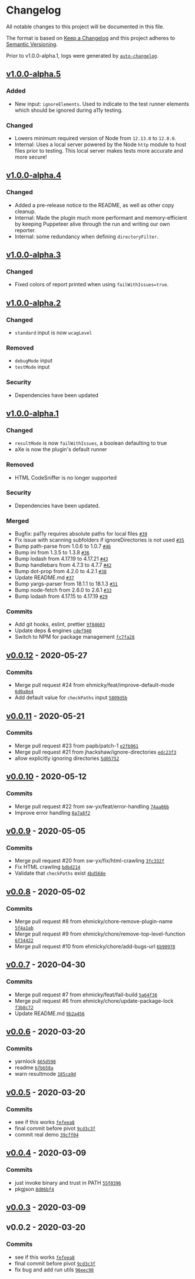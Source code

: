 # Changelog

All notable changes to this project will be documented in this file.

The format is based on [Keep a Changelog](https://keepachangelog.com/en/1.0.0/)
and this project adheres to [Semantic Versioning](https://semver.org/spec/v2.0.0.html).

Prior to v1.0.0-alpha.1, logs were generated by [`auto-changelog`](https://github.com/CookPete/auto-changelog).

## [v1.0.0-alpha.5](https://github.com/netlify-labs/netlify-plugin-a11y/compare/v1.0.0-alpha.4...v1.0.0-alpha.5)

### Added
- New input: `ignoreElements`. Used to indicate to the test runner elements which should be ignored during a11y testing.
### Changed
- Lowers minimum required version of Node from `12.13.0` to `12.0.0`.
- Internal: Uses a local server powered by the Node `http` module to host files prior to testing. This local server makes tests more accurate and more secure!
## [v1.0.0-alpha.4](https://github.com/netlify-labs/netlify-plugin-a11y/compare/v1.0.0-alpha.3...v1.0.0-alpha.4)
### Changed
- Added a pre-release notice to the README, as well as other copy cleanup.
- Internal: Made the plugin much more performant and memory-efficient by keeping Puppeteer alive through the run and writing our own reporter.
- Internal: some redundancy when defining `directoryFilter`.

## [v1.0.0-alpha.3](https://github.com/netlify-labs/netlify-plugin-a11y/compare/v1.0.0-alpha.2...v1.0.0-alpha.3)
### Changed
- Fixed colors of report printed when using `failWithIssues=true`.

## [v1.0.0-alpha.2](https://github.com/netlify-labs/netlify-plugin-a11y/compare/v1.0.0-alpha.1...v1.0.0-alpha.2)
### Changed
- `standard` input is now `wcagLevel`

### Removed
- `debugMode` input
- `testMode` input

 ### Security 
 - Dependencies have been updated
## [v1.0.0-alpha.1](https://github.com/netlify-labs/netlify-plugin-a11y/compare/v0.0.12...v1.0.0-alpha.1)

### Changed
- `resultMode` is now `failWithIssues`, a boolean defaulting to true
- aXe is now the plugin's default runner

### Removed
- HTML CodeSniffer is no longer supported

### Security
- Dependencies have been updated.

### Merged

- Bugfix: pa11y requires absolute paths for local files [`#39`](https://github.com/netlify-labs/netlify-plugin-a11y/pull/39)
- Fix issue with scanning subfolders if ignoreDirectories is not used [`#35`](https://github.com/netlify-labs/netlify-plugin-a11y/pull/35)
- Bump path-parse from 1.0.6 to 1.0.7 [`#46`](https://github.com/netlify-labs/netlify-plugin-a11y/pull/46)
- Bump ini from 1.3.5 to 1.3.8 [`#36`](https://github.com/netlify-labs/netlify-plugin-a11y/pull/36)
- Bump lodash from 4.17.19 to 4.17.21 [`#43`](https://github.com/netlify-labs/netlify-plugin-a11y/pull/43)
- Bump handlebars from 4.7.3 to 4.7.7 [`#42`](https://github.com/netlify-labs/netlify-plugin-a11y/pull/42)
- Bump dot-prop from 4.2.0 to 4.2.1 [`#38`](https://github.com/netlify-labs/netlify-plugin-a11y/pull/38)
- Update README.md [`#37`](https://github.com/netlify-labs/netlify-plugin-a11y/pull/37)
- Bump yargs-parser from 18.1.1 to 18.1.3 [`#31`](https://github.com/netlify-labs/netlify-plugin-a11y/pull/31)
- Bump node-fetch from 2.6.0 to 2.6.1 [`#33`](https://github.com/netlify-labs/netlify-plugin-a11y/pull/33)
- Bump lodash from 4.17.15 to 4.17.19 [`#29`](https://github.com/netlify-labs/netlify-plugin-a11y/pull/29)

### Commits

- Add git hooks, eslint, prettier [`9f84603`](https://github.com/netlify-labs/netlify-plugin-a11y/commit/9f846031348a0ca9a5d33efb062f65692faee296)
- Update deps & engines [`cdef940`](https://github.com/netlify-labs/netlify-plugin-a11y/commit/cdef9401b5a69a36203525ef740320b03ae1f3d1)
- Switch to NPM for package management [`fc7fa28`](https://github.com/netlify-labs/netlify-plugin-a11y/commit/fc7fa28c06e13f870261fded47544d4e92c3cb04)

## [v0.0.12](https://github.com/netlify-labs/netlify-plugin-a11y/compare/v0.0.11...v0.0.12) - 2020-05-27

### Commits

- Merge pull request #24 from ehmicky/feat/improve-default-mode [`6d0a8e4`](https://github.com/netlify-labs/netlify-plugin-a11y/commit/6d0a8e4ba7cf1c7fef0b27b812897d9bb374f7b9)
- Add default value for `checkPaths` input [`5809d5b`](https://github.com/netlify-labs/netlify-plugin-a11y/commit/5809d5b6a7a177a91aee718a0c1d65f3d07d12a8)

## [v0.0.11](https://github.com/netlify-labs/netlify-plugin-a11y/compare/v0.0.10...v0.0.11) - 2020-05-21

### Commits

- Merge pull request #23 from papb/patch-1 [`e2fb961`](https://github.com/netlify-labs/netlify-plugin-a11y/commit/e2fb96166cfa21d5f693c3ff952d8186b50592c4)
- Merge pull request #21 from jhackshaw/ignore-directories [`edc23f3`](https://github.com/netlify-labs/netlify-plugin-a11y/commit/edc23f36397b5e49d829083dcdb3e9a2493d8453)
- allow explicitly ignoring directories [`5d05752`](https://github.com/netlify-labs/netlify-plugin-a11y/commit/5d05752da9126d46696ba47e1f8032f49a65e574)

## [v0.0.10](https://github.com/netlify-labs/netlify-plugin-a11y/compare/v0.0.9...v0.0.10) - 2020-05-12

### Commits

- Merge pull request #22 from sw-yx/feat/error-handling [`74aa06b`](https://github.com/netlify-labs/netlify-plugin-a11y/commit/74aa06b1dd0bdd7dbed326aca0f9a9d8c5a9fcf6)
- Improve error handling [`8a7a8f2`](https://github.com/netlify-labs/netlify-plugin-a11y/commit/8a7a8f2d2d62080602bef0b1abd3574b9d52d125)

## [v0.0.9](https://github.com/netlify-labs/netlify-plugin-a11y/compare/v0.0.8...v0.0.9) - 2020-05-05

### Commits

- Merge pull request #20 from sw-yx/fix/html-crawling [`3fc332f`](https://github.com/netlify-labs/netlify-plugin-a11y/commit/3fc332f7459cf469dae8cc585f0355bb6c1dde29)
- Fix HTML crawling [`bdbd214`](https://github.com/netlify-labs/netlify-plugin-a11y/commit/bdbd21410e807647c1f8cb207f7642a49c11e7a1)
- Validate that `checkPaths` exist [`4bd568e`](https://github.com/netlify-labs/netlify-plugin-a11y/commit/4bd568e930b33b23e5974e55a6131831e397bee1)

## [v0.0.8](https://github.com/netlify-labs/netlify-plugin-a11y/compare/v0.0.7...v0.0.8) - 2020-05-02

### Commits

- Merge pull request #8 from ehmicky/chore-remove-plugin-name [`5f4a1ab`](https://github.com/netlify-labs/netlify-plugin-a11y/commit/5f4a1ab276db6a54cedb700023d0422a4dc3ff10)
- Merge pull request #9 from ehmicky/chore/remove-top-level-function [`6f34422`](https://github.com/netlify-labs/netlify-plugin-a11y/commit/6f3442259f5a23914e4878af6e7bef0b39acef17)
- Merge pull request #10 from ehmicky/chore/add-bugs-url [`6b90978`](https://github.com/netlify-labs/netlify-plugin-a11y/commit/6b9097891008ce58ae1259ff2db86b07164b6833)

## [v0.0.7](https://github.com/netlify-labs/netlify-plugin-a11y/compare/v0.0.6...v0.0.7) - 2020-04-30

### Commits

- Merge pull request #7 from ehmicky/feat/fail-build [`5a64f36`](https://github.com/netlify-labs/netlify-plugin-a11y/commit/5a64f369e37e1a2fcbb701eb75de0e3dbff0d710)
- Merge pull request #6 from ehmicky/chore/update-package-lock [`f3b8c72`](https://github.com/netlify-labs/netlify-plugin-a11y/commit/f3b8c72b43d736a7ca85c015987f40db9b60c980)
- Update README.md [`9b2a456`](https://github.com/netlify-labs/netlify-plugin-a11y/commit/9b2a456aa9dc59dd002c2934c437779f0e30d3b1)

## [v0.0.6](https://github.com/netlify-labs/netlify-plugin-a11y/compare/v0.0.5...v0.0.6) - 2020-03-20

### Commits

- yarnlock [`665d598`](https://github.com/netlify-labs/netlify-plugin-a11y/commit/665d598c628868398ace67442fffda7f7a3c4ba7)
- readme [`b7bb58a`](https://github.com/netlify-labs/netlify-plugin-a11y/commit/b7bb58a2e2b6969b1c2f0b98735741cdd51f2a2e)
- warn resultmode [`185ca9d`](https://github.com/netlify-labs/netlify-plugin-a11y/commit/185ca9d829cef9019aabbffe615f4e90baeaa949)

## [v0.0.5](https://github.com/netlify-labs/netlify-plugin-a11y/compare/v0.0.4...v0.0.5) - 2020-03-20

### Commits

- see if this works [`fefeea8`](https://github.com/netlify-labs/netlify-plugin-a11y/commit/fefeea8958ebe8728af454655a6c86e4396e3c65)
- final commit before pivot [`9cd3c3f`](https://github.com/netlify-labs/netlify-plugin-a11y/commit/9cd3c3f8dcace84f4cdd9b94a5c8d3efbeaf3ffd)
- commit real demo [`39cff04`](https://github.com/netlify-labs/netlify-plugin-a11y/commit/39cff044b1c544f7f395d5a69c3abd6feb61ad2d)

## [v0.0.4](https://github.com/netlify-labs/netlify-plugin-a11y/compare/v0.0.3...v0.0.4) - 2020-03-09

### Commits

- just invoke binary and trust in PATH [`55f0396`](https://github.com/netlify-labs/netlify-plugin-a11y/commit/55f0396ce52d388c82174c85e4c09c7b115c022e)
- pkgjson [`8d06bf4`](https://github.com/netlify-labs/netlify-plugin-a11y/commit/8d06bf437a88ea673cfe51593a4c39417d9aa131)

## [v0.0.3](https://github.com/netlify-labs/netlify-plugin-a11y/compare/v0.0.2...v0.0.3) - 2020-03-09

## v0.0.2 - 2020-03-20

### Commits

- see if this works [`fefeea8`](https://github.com/netlify-labs/netlify-plugin-a11y/commit/fefeea8958ebe8728af454655a6c86e4396e3c65)
- final commit before pivot [`9cd3c3f`](https://github.com/netlify-labs/netlify-plugin-a11y/commit/9cd3c3f8dcace84f4cdd9b94a5c8d3efbeaf3ffd)
- fix bug and add run utils [`96eec98`](https://github.com/netlify-labs/netlify-plugin-a11y/commit/96eec983f3c75b5bf301a1bb56979d860c980b74)
